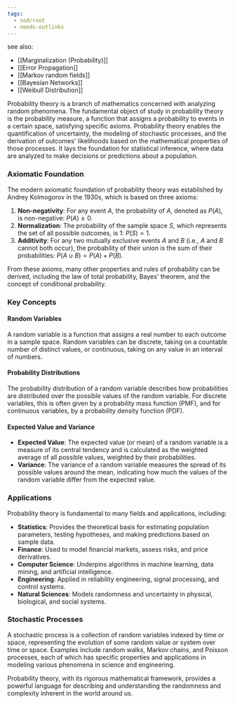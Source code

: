 ```yaml
---
tags:
  - sod/root
  - needs-outlinks
---
```

see also:
- [[Marginalization (Probability)]]
- [[Error Propagation]]
- [[Markov random fields]]
- [[Bayesian Networks]]
- [[Weibull Distribution]]

Probability theory is a branch of mathematics concerned with analyzing random phenomena. The fundamental object of study in probability theory is the probability measure, a function that assigns a probability to events in a certain space, satisfying specific axioms. Probability theory enables the quantification of uncertainty, the modeling of stochastic processes, and the derivation of outcomes' likelihoods based on the mathematical properties of those processes. It lays the foundation for statistical inference, where data are analyzed to make decisions or predictions about a population.

### Axiomatic Foundation

The modern axiomatic foundation of probability theory was established by Andrey Kolmogorov in the 1930s, which is based on three axioms:

1. **Non-negativity**: For any event $A$, the probability of $A$, denoted as $P(A)$, is non-negative: $P(A) \geq 0$.
2. **Normalization**: The probability of the sample space $S$, which represents the set of all possible outcomes, is 1: $P(S) = 1$.
3. **Additivity**: For any two mutually exclusive events $A$ and $B$ (i.e., $A$ and $B$ cannot both occur), the probability of their union is the sum of their probabilities: $P(A \cup B) = P(A) + P(B)$.

From these axioms, many other properties and rules of probability can be derived, including the law of total probability, Bayes' theorem, and the concept of conditional probability.

### Key Concepts

#### Random Variables

A random variable is a function that assigns a real number to each outcome in a sample space. Random variables can be discrete, taking on a countable number of distinct values, or continuous, taking on any value in an interval of numbers.

#### Probability Distributions

The probability distribution of a random variable describes how probabilities are distributed over the possible values of the random variable. For discrete variables, this is often given by a probability mass function (PMF), and for continuous variables, by a probability density function (PDF).

#### Expected Value and Variance

- **Expected Value**: The expected value (or mean) of a random variable is a measure of its central tendency and is calculated as the weighted average of all possible values, weighted by their probabilities.
- **Variance**: The variance of a random variable measures the spread of its possible values around the mean, indicating how much the values of the random variable differ from the expected value.

### Applications

Probability theory is fundamental to many fields and applications, including:

- **Statistics**: Provides the theoretical basis for estimating population parameters, testing hypotheses, and making predictions based on sample data.
- **Finance**: Used to model financial markets, assess risks, and price derivatives.
- **Computer Science**: Underpins algorithms in machine learning, data mining, and artificial intelligence.
- **Engineering**: Applied in reliability engineering, signal processing, and control systems.
- **Natural Sciences**: Models randomness and uncertainty in physical, biological, and social systems.

### Stochastic Processes

A stochastic process is a collection of random variables indexed by time or space, representing the evolution of some random value or system over time or space. Examples include random walks, Markov chains, and Poisson processes, each of which has specific properties and applications in modeling various phenomena in science and engineering.

Probability theory, with its rigorous mathematical framework, provides a powerful language for describing and understanding the randomness and complexity inherent in the world around us.